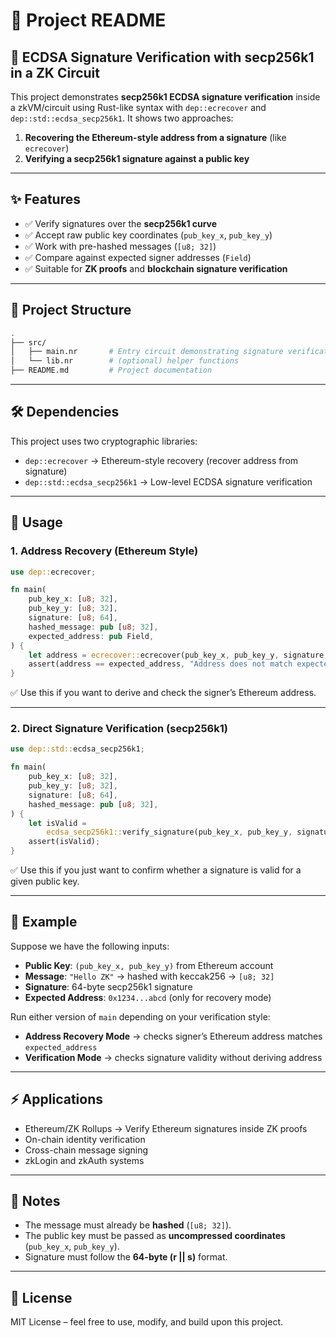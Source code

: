 # 📖 Project README

## 🔐 ECDSA Signature Verification with secp256k1 in a ZK Circuit

This project demonstrates **secp256k1 ECDSA signature verification** inside a zkVM/circuit using Rust-like syntax with `dep::ecrecover` and `dep::std::ecdsa_secp256k1`. It shows two approaches:

1. **Recovering the Ethereum-style address from a signature** (like `ecrecover`)
2. **Verifying a secp256k1 signature against a public key**

---

## ✨ Features

* ✅ Verify signatures over the **secp256k1 curve**
* ✅ Accept raw public key coordinates (`pub_key_x`, `pub_key_y`)
* ✅ Work with pre-hashed messages (`[u8; 32]`)
* ✅ Compare against expected signer addresses (`Field`)
* ✅ Suitable for **ZK proofs** and **blockchain signature verification**

---

## 📂 Project Structure

```bash
.
├── src/
│   ├── main.nr       # Entry circuit demonstrating signature verification
│   └── lib.nr        # (optional) helper functions
├── README.md         # Project documentation
```

---

## 🛠️ Dependencies

This project uses two cryptographic libraries:

* `dep::ecrecover` → Ethereum-style recovery (recover address from signature)
* `dep::std::ecdsa_secp256k1` → Low-level ECDSA signature verification

---

## 🚀 Usage

### 1. Address Recovery (Ethereum Style)

```rust
use dep::ecrecover;

fn main(
    pub_key_x: [u8; 32],
    pub_key_y: [u8; 32],
    signature: [u8; 64],
    hashed_message: pub [u8; 32],
    expected_address: pub Field,
) {
    let address = ecrecover::ecrecover(pub_key_x, pub_key_y, signature, hashed_message);
    assert(address == expected_address, "Address does not match expected address");
}
```

✅ Use this if you want to derive and check the signer’s Ethereum address.

---

### 2. Direct Signature Verification (secp256k1)

```rust
use dep::std::ecdsa_secp256k1;

fn main(
    pub_key_x: [u8; 32],
    pub_key_y: [u8; 32],
    signature: [u8; 64],
    hashed_message: pub [u8; 32],
) {
    let isValid =
        ecdsa_secp256k1::verify_signature(pub_key_x, pub_key_y, signature, hashed_message);
    assert(isValid);
}
```

✅ Use this if you just want to confirm whether a signature is valid for a given public key.

---

## 🧪 Example

Suppose we have the following inputs:

* **Public Key**: `(pub_key_x, pub_key_y)` from Ethereum account
* **Message**: `"Hello ZK"` → hashed with keccak256 → `[u8; 32]`
* **Signature**: 64-byte secp256k1 signature
* **Expected Address**: `0x1234...abcd` (only for recovery mode)

Run either version of `main` depending on your verification style:

* **Address Recovery Mode** → checks signer’s Ethereum address matches `expected_address`
* **Verification Mode** → checks signature validity without deriving address

---

## ⚡ Applications

* Ethereum/ZK Rollups → Verify Ethereum signatures inside ZK proofs
* On-chain identity verification
* Cross-chain message signing
* zkLogin and zkAuth systems

---

## 📌 Notes

* The message must already be **hashed** (`[u8; 32]`).
* The public key must be passed as **uncompressed coordinates** (`pub_key_x`, `pub_key_y`).
* Signature must follow the **64-byte (r || s)** format.

---

## 📜 License

MIT License – feel free to use, modify, and build upon this project.

